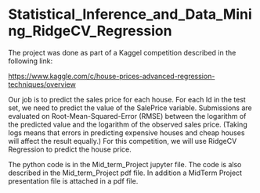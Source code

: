 # Statistical_Inference_and_Data_Mining_RidgeCV_Regression

The project was done as part of a Kaggel competition described in the following link:

https://www.kaggle.com/c/house-prices-advanced-regression-techniques/overview

Our job is to predict the sales price for each house. For each Id in the test set, we need to predict the value of
the SalePrice variable. Submissions are evaluated on Root-Mean-Squared-Error (RMSE) between the logarithm
of the predicted value and the logarithm of the observed sales price. (Taking logs means that errors in predicting
expensive houses and cheap houses will affect the result equally.) For this competition, we will use RidgeCV
Regression to predict the house price.

The python code is in the Mid_term_Project jupyter file. The code is also described in the Mid_term_Project pdf file. 
In addition a MidTerm Project presentation file is attached in a pdf file.

